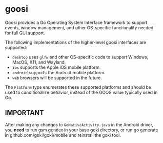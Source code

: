 # goosi

Goosi provides a Go Operating System Interface framework to support events, window management, and other OS-specific functionality needed for full GUI support.

The following implementations of the higher-level goosi interfaces are supported:

* `desktop` uses `glfw` and other OS-specific code to support Windows, MacOS, X11, and Wayland.
* `ios` supports the Apple iOS mobile platform.
* `android` supports the Android mobile platform.
* `web` browsers will be supported in the future.

The `Platform` type enumerates these supported platforms and should be used to conditionalize behavior, instead of the GOOS value typically used in Go.


## IMPORTANT
After making any changes to `GoNativeActivity.java` in the Android driver, you **need** to run gsm gendex in your base goki directory, or run go generate in github.com/goki/goki/mobile and reinstall the goki tool.

